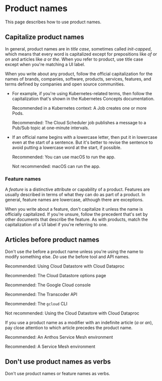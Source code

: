 
# Product names  

This page describes how to use product names.

## Capitalize product names

In general, product names are in *title case*, sometimes called
*init-capped*, which means that every word is capitalized except for
prepositions like *of* or *on* and articles like *a* or
*the*. When you refer to product, use title case except
when you're matching a UI label.

When you write about any product, follow the official capitalization for the
names of brands, companies, software, products, services, features, and
terms defined by companies and open source communities.

* For example, if you're using Kubernetes-related terms, then follow
  the capitalization that's shown in the Kubernetes Concepts
  documentation.

  Recommended in a Kubernetes
  context: A Job creates one or more Pods.

  Recommended: The Cloud Scheduler
  job publishes a message to a Pub/Sub topic at one-minute intervals.
* If an official name begins with a lowercase letter, then put it in
  lowercase even at the start of a sentence. But it's better to revise
  the sentence to avoid putting a lowercase word at the start, if
  possible.

  Recommended: You can use macOS to
  run the app.

  Not recommended: macOS can run the
  app.

### Feature names

A *feature* is a distinctive attribute or capability of a product.
Features are usually described in terms of what they can do as part of a
product. In general, feature names are lowercase, although there are
exceptions.

When you write about a feature, don't capitalize it unless the name is
officially capitalized. If you're unsure, follow the precedent that's set
by other documents that describe the feature. As with products, match
the capitalization of a UI label if you're referring to one.


## Articles before product names

Don't use *the* before a product name unless you're using the name to
modify something else. *Do* use *the* before tool and API names.

Recommended: Using Cloud Datastore with Cloud Dataproc

Recommended: The Cloud Datastore options page

Recommended: The Google Cloud console

Recommended: The Transcoder API

Recommended: The `gcloud` CLI

Not recommended: Using the Cloud Datastore with Cloud
Dataproc

If you use a product name as a modifier with an indefinite article (*a* or *an*), pay
close attention to which article precedes the product name.

Recommended: An Anthos Service Mesh environment

Recommended: A Service Mesh environment

## Don't use product names as verbs

Don't use product names or feature names as verbs.
